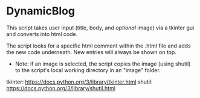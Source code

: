# DynamicBlog

This script takes user input (title, body, and *optional* image) via a tkinter gui and converts into html code.

The script looks for a specific html comment within the .html file and adds the new code underneath. New entries will always be shown on top.

 - Note: if an image is selected, the script copies the image (using shutil) to the script's local working directory in an "image" folder.
 
 tkinter: https://docs.python.org/3/library/tkinter.html
 shutil: https://docs.python.org/3/library/shutil.html
